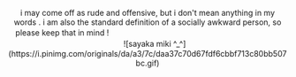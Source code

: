 <p align="center">
i may come off as rude and offensive, but i don't mean anything in my words . i am also the standard definition of a socially awkward person, so please keep that in mind !ㅤ　ㅤ　ㅤ  
 ㅤ　ㅤㅤ　ㅤㅤ　ㅤ　ㅤㅤ　ㅤㅤ　ㅤㅤ　ㅤㅤ![sayaka miki ^_^](https://i.pinimg.com/originals/da/a3/7c/daa37c70d67fdf6cbbf713c80bb507bc.gif)
</p>
